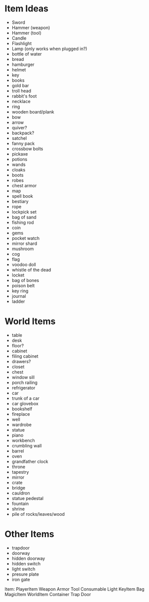 # Item Ideas 
* Sword
* Hammer (weapon)
* Hammer (tool)
* Candle
* Flashlight
* Lamp (only works when plugged in?)
* bottle of water
* bread
* hamburger
* helmet
* key
* books
* gold bar
* troll head
* rabbit's foot
* necklace
* ring
* wooden board/plank
* bow
* arrow
* quiver?
* backpack?
* satchel
* fanny pack
* crossbow bolts
* pickaxe
* potions
* wands
* cloaks
* boots
* robes
* chest armor
* map
* spell book
* bestiary
* rope
* lockpick set
* bag of sand
* fishing rod
* coin
* gems
* pocket watch
* mirror shard
* mushroom
* cog
* flag
* voodoo doll
* whistle of the dead
* locket
* bag of bones
* poison belt
* key ring
* journal
* ladder




# World Items
* table
* desk
* floor?
* cabinet
* filing cabinet
* drawers?
* closet
* chest
* window sill
* porch railing
* refrigerator
* car
* trunk of a car
* car glovebox
* bookshelf
* fireplace
* well
* wardrobe
* statue
* piano
* workbench
* crumbling wall
* barrel
* oven
* grandfather clock
* throne
* tapestry
* mirror
* crate
* bridge
* cauldron
* statue pedestal
* fountain
* shrine
* pile of rocks/leaves/wood




# Other Items
* trapdoor
* doorway
* hidden doorway
* hidden switch
* light switch
* presure plate
* iron gate




Item:
    PlayerItem
        Weapon
        Armor
        Tool
        Consumable
        Light
        KeyItem
        Bag
        MagicItem
    WorldItem
        Container
        Trap
        Door